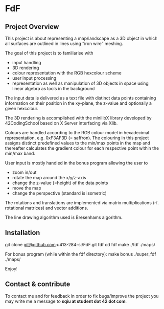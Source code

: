 # FdF

## Project Overview
This project is about representing a map/landscape as a 3D object in which all surfaces are outlined in lines using “iron wire” meshing.

The goal of this project is to familiarise with
* input handling
* 3D rendering
* colour representation with the RGB hexcolour scheme
* user input processing 
* representation as well as manipulation of 3D objects in space using linear algebra as tools in the background

The input data is delivered as a text file with distinct data points containing information on their position in the xy-plane, the z-value and optionally a given hexcolour.

The 3D rendering is accomplished with the minilibX library developed by 42CodingSchool based on X Server interfacing via Xlib.

Colours are handled according to the RGB colour model in hexadecimal representation, e.g. 0xF3AF3D (= saffron). The colouring in this project assigns distinct predefined values to the min/max points in the map and thereafter calculates the gradient colour for each respective point within the min/max band.

User input is mostly handled in the bonus program allowing the user to
* zoom in/out
* rotate the map around the x/y/z-axis
* change the z-value (=height) of the data points
* move the map
* change the perspective (standard is isometric)

The rotations and translations are implemented via matrix multiplications (rf. rotational matrices) and vector additions.

The line drawing algorithm used is Bresenhams algorithm. 

## Installation

git clone git@github.com:u413-284-si/FdF.git fdf
cd fdf
make
./fdf ./maps/<choose a map>

For bonus program (while within the fdf directory):
make bonus
./super_fdf ./maps/<choose a map>

Enjoy!

## Contact & contribute
To contact me and for feedback in order to fix bugs/improve the project you may write me a message to **sqiu at student dot 42 dot com**.
